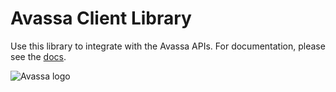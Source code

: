 # Avassa Client Library
Use this library to integrate with the Avassa APIs. For documentation, please see the [docs](https://docs.rs/avassa-client).

![Avassa logo](images/avasssa-logo.png)